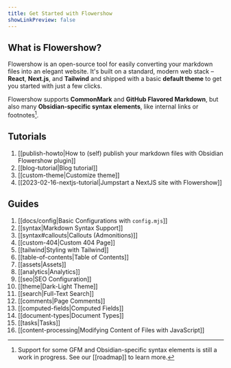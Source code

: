 ```yaml
---
title: Get Started with Flowershow
showLinkPreview: false
---
```


## What is Flowershow?

Flowershow is an open-source tool for easily converting your markdown files into an elegant website. It's built on a standard, modern web stack – **React**, **Next.js**, and **Tailwind** and shipped with a basic **default theme** to get you started with just a few clicks.

Flowershow supports **CommonMark** and **GitHub Flavored Markdown**, but also many **Obsidian-specific syntax elements**, like internal links or footnotes[^1].
[^1]: Support for some GFM and Obsidian-specific syntax elements is still a work in progress. See our [[roadmap]] to learn more.

## Tutorials

1. [[publish-howto|How to (self) publish your markdown files with Obsidian Flowershow plugin]]
2. [[blog-tutorial|Blog tutorial]]
3. [[custom-theme|Customize theme]]
4. [[2023-02-16-nextjs-tutorial|Jumpstart a NextJS site with Flowershow]]

## Guides

1. [[docs/config|Basic Configurations with `config.mjs`]]
2. [[syntax|Markdown Syntax Support]]
3. [[syntax#callouts|Callouts (Admonitions)]]
4. [[custom-404|Custom 404 Page]]
5. [[tailwind|Styling with Tailwind]]
6. [[table-of-contents|Table of Contents]]
7. [[assets|Assets]]
8. [[analytics|Analytics]]
9. [[seo|SEO Configuration]]
10. [[theme|Dark-Light Theme]]
11. [[search|Full-Text Search]]
12. [[comments|Page Comments]]
13. [[computed-fields|Computed Fields]]
14. [[document-types|Document Types]]
15. [[tasks|Tasks]]
16. [[content-processing|Modifying Content of Files with JavaScript]]